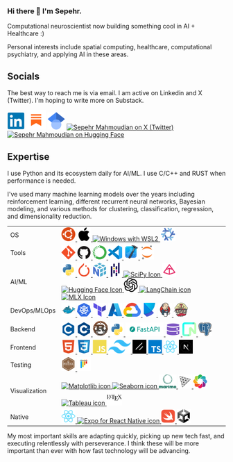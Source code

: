 ### Hi there 👋 I'm Sepehr. 

Computational neuroscientist now building something cool in AI + Healthcare :) 

Personal interests include spatial computing, healthcare, computational psychiatry, and applying AI in these areas. 

## Socials

The best way to reach me is via email. I am active on Linkedin and X (Twitter). I'm hoping to write more on Substack.

[<img src='https://raw.githubusercontent.com/devicons/devicon/master/icons/linkedin/linkedin-original.svg' alt='Sepehr Mahmoudian on LinkedIn' height='40'>](https://www.linkedin.com/in/sepehr-mahmoudian-99367516/)
[<img src='https://github.com/sepehrmn/sepehrmn/blob/main/pics/substack.png' alt='Sepehr Mahmoudian on Substack' width='45' height='45'>](https://substack.com/@thetorus)
[<img src='https://github.com/sepehrmn/sepehrmn/blob/main/pics/google-scholar.png' alt='Sepehr Mahmoudian on Google Scholar' height='40'>](https://scholar.google.com/citations?user=t3PSg8kAAAAJ)
[<img src='https://about.twitter.com/content/dam/about-twitter/x/brand-toolkit/logo-black.png.twimg.1920.png' alt='Sepehr Mahmoudian on X (Twitter)' height='37' width='37'>](https://twitter.com/SepehrMN) 
[<img src='https://huggingface.co/datasets/huggingface/brand-assets/resolve/main/hf-logo.svg' alt='Sepehr Mahmoudian on Hugging Face' width='45' height='45'>](https://huggingface.co/TheTorus)

## Expertise

I use Python and its ecosystem daily for AI/ML. I use C/C++ and RUST when performance is needed. 

I've used many machine learning models over the years including reinforcement learning, different recurrent neural networks, Bayesian modeling, and various methods for clustering, classification, regression, and dimensionality reduction.

<table>
<tbody>
<tr>
    <td>OS</td>
    <td>
        <a href="https://Ubuntu.com/" title="Linux / Ubuntu">
            <img src='https://github.com/sepehrmn/sepehrmn/blob/main/pics/ubuntu-plain.svg' alt='Linux Ubuntu' height='32'>
        <a href="https://developer.apple.com/macos/" title="MacOS">
            <img src='https://raw.githubusercontent.com/devicons/devicon/master/icons/apple/apple-original.svg' alt='MacOS' height='32'>
        <a href="https://learn.microsoft.com/en-us/windows/wsl/" title="Windows with WSL2">
            <img src='https://learn.microsoft.com/en-us/windows/images/wsl-icon.png' alt='Windows with WSL2' height='32'>
        </a>
        <a href="https://nixos.org" title="NixOS">
            <img src='https://github.com/sepehrmn/sepehrmn/blob/main/pics/nixos-logo.svg' alt='Nix and NixOS' height='32'>
        </a>
    </td>
</tr>
<tr>
    <td>Tools</td>
    <td>
        <a href="https://git-scm.org" title="git">
            <img src='https://raw.githubusercontent.com/devicons/devicon/master/icons/git/git-original.svg' alt='git icon' height='32'>
        </a>
        <a href="https://github.com" title="GitHub">
            <img src='https://raw.githubusercontent.com/devicons/devicon/master/icons/github/github-original.svg' alt='GitHub icon' height='32'>
        </a>
        <a href="https://www.anaconda.org" title="Anaconda">
            <img src='https://raw.githubusercontent.com/devicons/devicon/master/icons/anaconda/anaconda-original.svg' alt='Anaconda Icon' height='32'>
        </a>
        <a href="https://code.visualstudio.com" title="Visual Studio Code">
            <img src='https://raw.githubusercontent.com/devicons/devicon/master/icons/vscode/vscode-original.svg' alt='Visual Studio Code Icon' height='32'>
        </a>
        <a href="https://developer.apple.com/xcode/" title="Xcode">
            <img src='https://raw.githubusercontent.com/devicons/devicon/master/icons/xcode/xcode-original.svg' alt='Xcode Icon' height='34'>
        </a>
        <a href="https://jupyter.org" title="Jupyter">
            <img src='https://raw.githubusercontent.com/devicons/devicon/master/icons/jupyter/jupyter-original.svg' alt='Jupyter Icon' height='32'>
        </a>
    </td>
</tr>

<tr>
    <td>AI/ML</td>
    <td>
        <a href="https://python.org" title="Python">
            <img src='https://raw.githubusercontent.com/devicons/devicon/master/icons/python/python-original.svg' alt='Python icon' height='32'>
        </a>
        <a href="https://github.com/pytorch/pytorch" title="PyTorch">
            <img src='https://raw.githubusercontent.com/devicons/devicon/master/icons/pytorch/pytorch-original.svg' alt='PyTorch Icon' height='32'>
        </a>
        <a href="https://numpy.org" title="Numpy">
            <img src='https://raw.githubusercontent.com/devicons/devicon/master/icons/numpy/numpy-original.svg' alt='Numpy icon' height='32'>
        </a>
        <a href="https://pandas.pydata.org" title="Pandas">
            <img src='https://raw.githubusercontent.com/devicons/devicon/master/icons/pandas/pandas-original.svg' alt='Pandas Icon' height='32'>
        </a> 
        <a href="https://scipy.org/" title="SciPy">
            <img src='https://github.com/scipy/scipy.org/blob/main/static/images/logo.svg' alt='SciPy Icon' height='32'>
        </a> 
        <a href="https://docs.pydantic.dev/latest/" title="Pydantic">
            <img src='https://github.com/sepehrmn/sepehrmn/blob/main/pics/pydantic-icon.png' alt='Pydantic' height='32'>
        </a> 
        <a href="https://huggingface.co" title="Hugging Face Transformers">
            <img src='https://huggingface.co/datasets/huggingface/brand-assets/resolve/main/hf-logo.svg' alt='Hugging Face Icon' height='32'>
        </a>   
        <a href="https://openai.com/blog/openai-api" title="OpenAI APIs">
            <img src='https://github.com/sepehrmn/sepehrmn/blob/main/pics/openai-logomark.svg' alt='OpenAI icon' height='32'>
        </a> 
        <a href="https://github.com/langchain-ai/langchain" title="LangChain">
            <img src='https://avatars.githubusercontent.com/u/126733545' alt='LangChain icon' height='32'>
        </a> 
        <a href="https://github.com/ml-explore" title="MLX">
            <img src='https://ml-explore.github.io/mlx/build/html/_static/mlx_logo.png' alt='MLX Icon' height='32'>
        </a> 
    </td>    
</tr> 


<tr>
    <td>DevOps/MLOps</td>
    <td>
        <a href="https://Docker.com" title="Docker">
            <img src='https://raw.githubusercontent.com/devicons/devicon/master/icons/docker/docker-original.svg' alt='Dockerr icon' height='32'>
        </a>
        <a href="https://kubernetes.io" title="Kubernetes">
            <img src='https://raw.githubusercontent.com/devicons/devicon/master/icons/kubernetes/kubernetes-plain.svg' alt='Kubernetes icon' height='32'>
        </a>
        </a>
        <a href="https://www.terraform.io" title="Terraform">
            <img src='https://github.com/sepehrmn/sepehrmn/blob/main/pics/terraform.svg' alt='Terraform icon' height='32'>
        </a>
        <a href="https://azure.microsoft.com/" title="Azure">
            <img src='https://raw.githubusercontent.com/devicons/devicon/master/icons/azure/azure-original.svg' alt='Azure icon' height='32'>
        </a>     
        <a href="https://cloud.google.com" title="GCP">
            <img src='https://github.com/sepehrmn/sepehrmn/blob/main/pics/gcp-icon.svg' alt='GCP icon' height='32'>
        </a>    
        <a href="https://python-poetry.org/" title="Poetry">
            <img src='https://github.com/sepehrmn/sepehrmn/blob/main/pics/poetry-icon.png' alt='Poetry' height='32'>
        </a> 
        <a href="https://www.jenkins.io" title="Jenkins"> 
            <img src='https://raw.githubusercontent.com/devicons/devicon/master/icons/jenkins/jenkins-original.svg' alt='Jenkins icon' height='32'>
        </a>
        <a href="https://www.travis-ci.com" title="Travis-CI"> 
            <img src='https://github.com/sepehrmn/sepehrmn/blob/main/pics/travis-ci-icon.svg' alt='Travis-CI icon' height='32'>
        </a>
    </td>
</tr>

<tr>
    <td>Backend</td>
    <td>     
        <a href="https://www.w3schools.com/c/index.php" title="C">
            <img src='https://raw.githubusercontent.com/devicons/devicon/master/icons/c/c-plain.svg' alt='C icon' height='32'>
        </a> 
        <a href="https://cplusplus.com" title="C++">
            <img src='https://raw.githubusercontent.com/devicons/devicon/master/icons/cplusplus/cplusplus-plain.svg' alt='C++ icon' height='32'>
        </a> 
        <a href="https://www.rust-lang.org" title="Rust">
            <img src='https://github.com/sepehrmn/sepehrmn/blob/main/pics/rust-plain.png' alt='Rust icon' height='36'>
        </a> 
        <a href="https://python.org" title="Python">
            <img src='https://raw.githubusercontent.com/devicons/devicon/master/icons/python/python-original.svg' alt='Python icon' height='32'>
        </a>
        <a href="https://fastapi.tiangolo.com" title="FastAPI">
            <img src='https://github.com/sepehrmn/sepehrmn/blob/main/pics/fastapi-icon.png' alt='FastAPI icon' height='32'>
        </a>
        <a href="https://sqlmodel.tiangolo.com" title="SQLModel">
            <img src='https://github.com/sepehrmn/sepehrmn/blob/main/pics/sqlmodel-icon.svg' alt='SQLModel icon' height='32'>
        </a>
        <a href="https://neon.tech" title="Neon">
            <img src='https://github.com/sepehrmn/sepehrmn/blob/main/pics/neon-icon.svg' alt='Neon icon' height='32'>
        </a>
        <a href="https://www.postgresql.org/" title="postgreSQL">
            <img src='https://raw.githubusercontent.com/devicons/devicon/master/icons/postgresql/postgresql-original.svg' alt='postgreSQL icon' height='32'>
        </a>
    </td> 
</tr>
<tr>
    <td>Frontend</td>
    <td>
        <a href="https://developer.mozilla.org/en-US/docs/Glossary/HTML5" title="HTML 5">
            <img src='https://raw.githubusercontent.com/devicons/devicon/master/icons/html5/html5-plain.svg' alt='HTML Icon' height='32'>
        </a>
        <a href="https://www.w3.org/Style/CSS/" title="CSS">
            <img src='https://raw.githubusercontent.com/devicons/devicon/master/icons/css3/css3-original.svg' alt='CSS Icon' height='32'>
        </a>
        <a href="https://developer.mozilla.org/en-US/docs/Web/JavaScript" title="JavaScript">
            <img src='https://raw.githubusercontent.com/devicons/devicon/master/icons/javascript/javascript-plain.svg' alt='JavaScript' height='32'>
        </a>
        <a href="https://tailwindcss.com" title="Tailwind CSS">
            <img src='https://github.com/sepehrmn/sepehrmn/blob/main/pics/tailwindcss-icon.svg' alt='Tailwind CSS Icon' height='32'>
        </a>
        <a href="https://ui.shadcn.com" title="shadcn/ui">
            <img src='https://github.com/sepehrmn/sepehrmn/blob/main/pics/shadcn-icon.png' alt='shadcn/ui icon' height='32'>
        </a>
        <a href="https://www.typescriptlang.org" title="TypeScript">
            <img src='https://raw.githubusercontent.com/devicons/devicon/master/icons/typescript/typescript-plain.svg' alt='TypeScript' height='32'>
        </a>
        <a href="https://react.dev" title="React">
            <img src='https://raw.githubusercontent.com/devicons/devicon/master/icons/react/react-original.svg' alt='React icon' height='32'>
        </a>
        <a href="https://nextjs.org" title="NEXT.js">
            <img src='https://github.com/sepehrmn/sepehrmn/blob/main/pics/nextjs-icon.jpg' alt='NEXT.js icon' height='32'>
        </a>
    </td>
</tr>
<tr>
    <td>Testing</td>
    <td>
        <a href="https://mochajs.org/" title="Mocha">
            <img src='https://raw.githubusercontent.com/devicons/devicon/master/icons/mocha/mocha-plain.svg' alt='Mocha icon' height='32'>
        </a>
        <a href="https://pytest.org" title="Pytest">
            <img src='https://raw.githubusercontent.com/devicons/devicon/master/icons/pytest/pytest-original.svg' alt='Pytest icon' height='32'>
        </a>
    </td>
</tr>
<tr>
    <td>Visualization</td>
    <td>
        <a href="https://pypi.org/project/matplotlib/" title="Matplotlib">
            <img src='https://upload.wikimedia.org/wikipedia/commons/0/01/Created_with_Matplotlib-logo.svg' alt='Matplotlib icon' height='32'>
        </a>
        <a href="https://seaborn.pydata.org/" title="Seaborn">
            <img src='https://raw.githubusercontent.com/mwaskom/seaborn/master/doc/_static/logo-mark-darkbg.svg' alt='Seaborn icon' height='32'>
        </a>
        <a href="https://marimo.io/" title="Marimo">
            <img src='https://github.com/sepehrmn/sepehrmn/blob/main/pics/marimo-icon.svg' alt='Marimo icon' height='32'>
        </a>
        <a href="https://threejs.org" title="Three.js">
            <img src='https://raw.githubusercontent.com/devicons/devicon/master/icons/threejs/threejs-original.svg' alt='Three.JS icon' height='32'>
        </a>
        <a href="https://bokeh.org" title="Bokeh">
            <img src='https://github.com/sepehrmn/sepehrmn/blob/main/pics/bokeh-icon.png' alt='Bokeh icon' height='32'>
        </a>
        <a href="https://www.tableau.com" title="Tableau">
            <img src='https://www.tableau.com/sites/default/files/2022-04/TableauLogo_RGB.png' alt='Tableau icon' height='32'>
        </a>
        <a href="https://www.latex-project.org" title="LaTeX">
            <img src='https://raw.githubusercontent.com/devicons/devicon/master/icons/latex/latex-original.svg' alt='LaTeX icon' height='36'>
        </a>
    </td>
</tr>
<tr>
    <td>Native</td>
    <td>
        <a href="https://reactnative.dev/" title="React Native">
            <img src='https://raw.githubusercontent.com/devicons/devicon/master/icons/react/react-original.svg' alt='React Native icon' height='32'>
        </a>
        <a href="https://expo.dev/" title="Expo for React Native">
            <img src='https://github.com/expo/expo/raw/main/.github/resources/banner.png' alt='Expo for React Native icon' height='32'>
        </a>
        <a href="https://developer.apple.com/swift/" title="Swift">
            <img src='https://github.com/devicons/devicon/blob/master/icons/swift/swift-original.svg' alt='Swift icon' height='32'>
        </a>
        <a href="https://www.unity.com/" title="Unity for Spatial Computing">
            <img src='https://raw.githubusercontent.com/devicons/devicon/master/icons/unity/unity-original.svg' alt='Unity icon' height='32'>
        </a>
    </td>
</tr>
</tbody>
</table>

 My most important skills are adapting quickly, picking up new tech fast, and executing relentlessly with perseverance. I think these will be more important than ever with how fast technology will be advancing.
